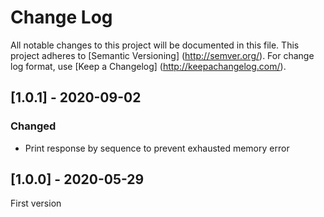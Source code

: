 # Change Log
All notable changes to this project will be documented in this file.
This project adheres to [Semantic Versioning] (http://semver.org/).
For change log format, use [Keep a Changelog] (http://keepachangelog.com/).

## [1.0.1] - 2020-09-02
### Changed
- Print response by sequence to prevent exhausted memory error

## [1.0.0] - 2020-05-29
First version